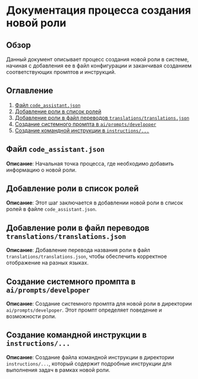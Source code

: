# Документация процесса создания новой роли

## Обзор

Данный документ описывает процесс создания новой роли в системе, начиная с добавления ее в файл конфигурации и заканчивая созданием соответствующих промптов и инструкций.

## Оглавление
1. [Файл `code_assistant.json`](#файл-code_assistantjson)
2. [Добавление роли в список ролей](#добавление-роли-в-список-ролей)
3. [Добавление роли в файл переводов `translations/translations.json`](#добавление-роли-в-файл-переводов-translationstranslationsjson)
4. [Создание системного промпта в `ai/prompts/develpoper`](#создание-системного-промпта-в-ai-prompts-develpoper)
5. [Создание командной инструкции в `instructions/...`](#создание-командной-инструкции-в-instructions)

## Файл `code_assistant.json`

**Описание**: Начальная точка процесса, где необходимо добавить информацию о новой роли.

## Добавление роли в список ролей

**Описание**: Этот шаг заключается в добавлении новой роли в список ролей в файле `code_assistant.json`.

## Добавление роли в файл переводов `translations/translations.json`

**Описание**: Добавление перевода названия роли в файл `translations/translations.json`, чтобы обеспечить корректное отображение на разных языках.

## Создание системного промпта в `ai/prompts/develpoper`

**Описание**: Создание системного промпта для новой роли в директории `ai/prompts/develpoper`. Этот промпт определяет поведение и возможности роли.

## Создание командной инструкции в `instructions/...`

**Описание**: Создание файла командной инструкции в директории `instructions/...`, который содержит подробные инструкции для выполнения задач в рамках новой роли.